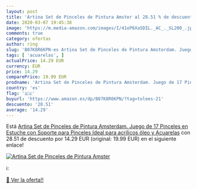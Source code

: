 ```yaml
---
layout: post
title: 'Artina Set de Pinceles de Pintura Amster al 28.51 % de descuento'
date: 2020-03-07 19:45:38
image: 'https://m.media-amazon.com/images/I/41oP6XaSDIL._AC_._SL200_.jpg'
comments: true
category: ofertas
author: ring
slug: 'B07K8R6KPN-es Artina Set de Pinceles de Pintura Amsterdam. Juego de 17...'
tags: [ 'acuarelas', ]
actualPrice: 14.29 EUR
currency: EUR
price: 14.29
comparePrice: 19.99 EUR
prodname: 'Artina Set de Pinceles de Pintura Amsterdam. Juego de 17 Pinceles en Estuche con Soporte para Pinceles Ideal para acrílicos  óleo y Acuarelas'
country: 'es'
flag: '🇪🇸'
buyurl: 'https://www.amazon.es/dp/B07K8R6KPN/?tag=tolees-21'
descuento: '28.51'
average: '14.29'
---
```


Está [Artina Set de Pinceles de Pintura Amsterdam. Juego de 17 Pinceles en Estuche con Soporte para Pinceles Ideal para acrílicos  óleo y Acuarelas](https://www.amazon.es/dp/B07K8R6KPN/?tag=tolees-21) con 28.51 de descuento por 14.29 EUR (original: 19.99 EUR) en el siguiente enlace!

[![Artina Set de Pinceles de Pintura Amster](https://m.media-amazon.com/images/I/41oP6XaSDIL._AC_._SL200_.jpg)](https://www.amazon.es/dp/B07K8R6KPN/?tag=tolees-21)

ℹ️:


[🛒 Ver la oferta!!](https://www.amazon.es/dp/B07K8R6KPN/?tag=tolees-21)
